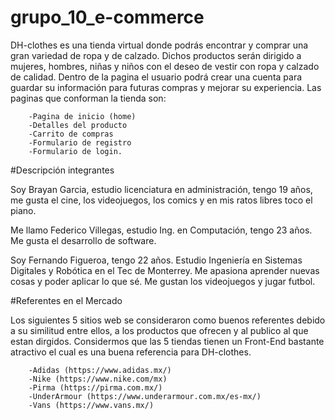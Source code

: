 # grupo_10_e-commerce

DH-clothes es una tienda virtual donde podrás encontrar y comprar una gran variedad de ropa y de calzado. Dichos productos serán dirigido a mujeres, hombres, niñas y niños con el deseo de vestir con ropa y calzado de calidad. Dentro de la pagina el usuario podrá crear una cuenta para guardar su información para futuras compras y mejorar su experiencia. Las paginas que conforman la tienda son: 

        -Pagina de inicio (home)
        -Detalles del producto
        -Carrito de compras
        -Formulario de registro
        -Formulario de login.

#Descripción integrantes

Soy Brayan Garcia, estudio licenciatura en administración, tengo 19 años, me gusta el cine, los videojuegos, los comics y en mis ratos libres toco el piano.

Me llamo Federico Villegas, estudio Ing. en Computación, tengo 23 años. Me gusta el desarrollo de software.

Soy Fernando Figueroa, tengo 22 años. Estudio Ingeniería en Sistemas Digitales y Robótica en el Tec de Monterrey. Me apasiona aprender nuevas cosas y poder aplicar lo que sé. Me gustan los videojuegos y jugar futbol.

#Referentes en el Mercado

Los siguientes 5 sitios web se consideraron como buenos referentes debido a su similitud entre ellos, a los productos que ofrecen y al publico al que estan dirgidos. Considermos que las 5 tiendas tienen un Front-End bastante atractivo el cual es una buena referencia para DH-clothes.

        -Adidas (https://www.adidas.mx/)
        -Nike (https://www.nike.com/mx)
        -Pirma (https://pirma.com.mx/)
        -UnderArmour (https://www.underarmour.com.mx/es-mx/)
        -Vans (https://www.vans.mx/)
       
